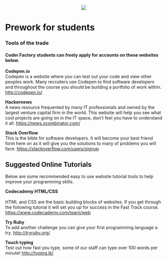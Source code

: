 <p align="center"><img src="https://github.com/coder-factory-academy/cf-guidline-css/blob/master/CFA.png"></p>


# Prework for students

### Tools of the trade
#### Coder Factory students can freely apply for accounts on these websites below.

**Codepen.io** <br>
Codepen is a website where you can test out your code and view other peoples work. Many recruiters use Codepen to find software developers and throughout the course you should be building a portfolio of work within.
 http://codepen.io/


**Hackernews** <br>
A news resource frequented by many IT professionals and owned by the largest venture capital firm in the world. This website will help you see what cool projects are going on in the IT space, don't feel you have to understand it all.
  https://news.ycombinator.com/


**Stack Overflow** <br>
This is the bible for software developers. It will become your best friend form here on as it will give you the solutions to many of problems you will face.
  https://stackoverflow.com/users/signup


## Suggested Online Tutorials
Below are some recommended easy to use website tutorial tools to help improve your programming skills.

**Codecademy HTML/CSS** <br>  
HTML and CSS are the basic building blocks of websites. If you get through the following tutorial it will set you up for success in the Fast Track course.
  https://www.codecademy.com/learn/web

**Try Ruby** <br>
To add another challenge you can give your first programming language a try.
  http://tryruby.org/

**Touch typing** <br>
Test out how fast you type, some of our staff can type over 100 words per minute!
  http://typing.lk/
